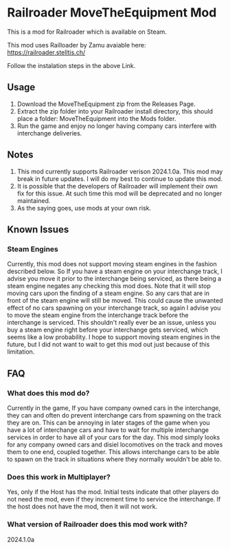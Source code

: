# Railroader MoveTheEquipment Mod

This is a mod for Railroader which is available on Steam.

This mod uses Railloader by Zamu avaiable here: https://railroader.stelltis.ch/

Follow the instalation steps in the above Link.


## Usage
1. Download the MoveTheEquipment zip from the Releases Page.
2. Extract the zip folder into your Railroader install directory, this should place a folder: MoveTheEquipment into the Mods folder.
3. Run the game and enjoy no longer having company cars interfere with interchange deliveries.

## Notes
1. This mod currently supports Railroader verison 2024.1.0a. This mod may break in future updates. I will do my best to continue to update this mod.
2. It is possible that the developers of Railroader will implement their own fix for this issue. At such time this mod will be deprecated and no longer maintained.
3. As the saying goes, use mods at your own risk.

## Known Issues
### Steam Engines
Currently, this mod does not support moving steam engines in the fashion described below. So If you have a steam engine on your interchange track, I advise you move it prior to the interchange being serviced, as there being a steam engine negates any checking this mod does. Note that it will stop moving cars upon the finding of a steam engine. So any cars that are in front of the steam engine will still be moved. This could cause the unwanted effect of no cars spawning on your interchange track, so again I advise you to move the steam engine from the interchange track before the interchange is serviced. This shouldn't really ever be an issue, unless you buy a steam engine right before your interchange gets serviced, which seems like a low probability. I hope to support moving steam engines in the future, but I did not want to wait to get this mod out just because of this limitation.

## FAQ
### What does this mod do?
 Currently in the game, If you have company owned cars in the interchange, they can and often do prevent interchange cars from spawning on the track they are on. This can be annoying in later stages of the game when you have a lot of interchange cars and have to wait for multiple interchange services in order to have all of your cars for the day. This mod simply looks for any company owned cars and disiel locomotives on the track and moves them to one end, coupled together. This allows interchange cars to be able to spawn on the track in situations where they normally wouldn't be able to.

### Does this work in Multiplayer?
Yes, only if the Host has the mod. Initial tests indicate that other players do not need the mod, even if they increment time to service the interchange. If the host does not have the mod, then it will not work.

### What version of Railroader does this mod work with?
2024.1.0a
